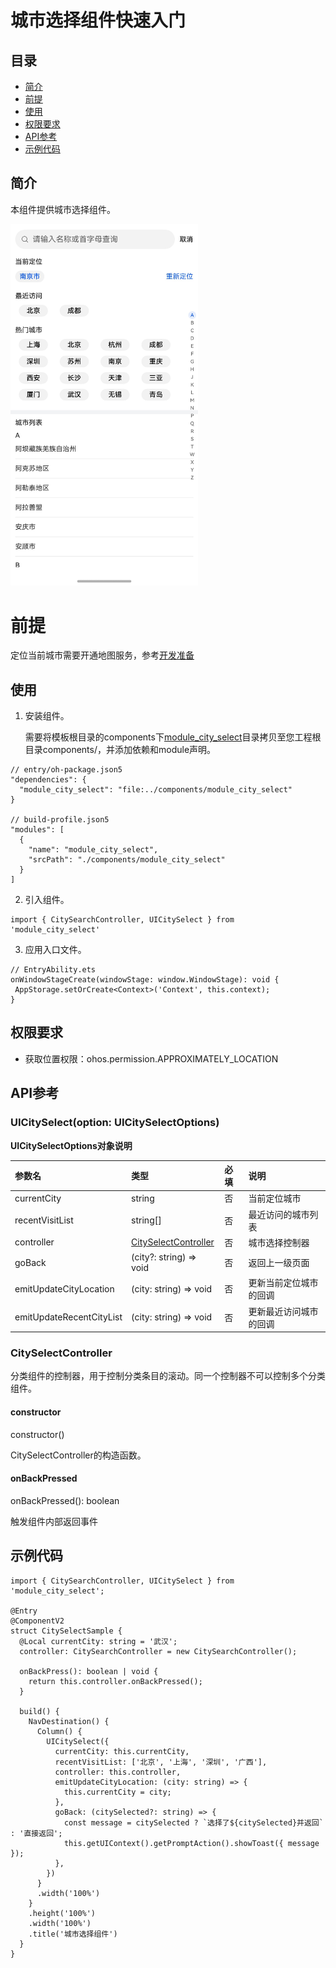 # 城市选择组件快速入门

## 目录

- [简介](#简介)
- [前提](#前提)
- [使用](#使用)
- [权限要求](#权限要求)
- [API参考](#API参考)
- [示例代码](#示例代码)

## 简介

本组件提供城市选择组件。

<img src="screenshots/city.jpg" width="300">

# 前提

定位当前城市需要开通地图服务，参考[开发准备](https://developer.huawei.com/consumer/cn/doc/harmonyos-guides/map-config-agc)

## 使用

1. 安装组件。

   需要将模板根目录的components下[module_city_select](../module_city_select)目录拷贝至您工程根目录components/，并添加依赖和module声明。

```
// entry/oh-package.json5
"dependencies": {
  "module_city_select": "file:../components/module_city_select"
}

// build-profile.json5
"modules": [
  {
    "name": "module_city_select",
    "srcPath": "./components/module_city_select"
  }
]
```

2. 引入组件。

```
import { CitySearchController, UICitySelect } from 'module_city_select'
```

3. 应用入口文件。

```
// EntryAbility.ets
onWindowStageCreate(windowStage: window.WindowStage): void {
 AppStorage.setOrCreate<Context>('Context', this.context);
}
```

## 权限要求

* 获取位置权限：ohos.permission.APPROXIMATELY_LOCATION

## API参考

### UICitySelect(option: UICitySelectOptions)

**UICitySelectOptions对象说明**

| 参数名                      | 类型                                            | 必填 | 说明          |
|:-------------------------|:----------------------------------------------|:---|:------------|
| currentCity              | string                                        | 否  | 当前定位城市      |
| recentVisitList          | string[]                                      | 否  | 最近访问的城市列表   |
| controller               | [CitySelectController](#CitySelectController) | 否  | 城市选择控制器     |
| goBack                   | (city?: string) => void                       | 否  | 返回上一级页面     |
| emitUpdateCityLocation   | (city: string) => void                        | 否  | 更新当前定位城市的回调 |
| emitUpdateRecentCityList | (city: string) => void                        | 否  | 更新最近访问城市的回调 |

### CitySelectController

分类组件的控制器，用于控制分类条目的滚动。同一个控制器不可以控制多个分类组件。

#### constructor

constructor()

CitySelectController的构造函数。

#### onBackPressed

onBackPressed(): boolean

触发组件内部返回事件

## 示例代码

```
import { CitySearchController, UICitySelect } from 'module_city_select';

@Entry
@ComponentV2
struct CitySelectSample {
  @Local currentCity: string = '武汉';
  controller: CitySearchController = new CitySearchController();

  onBackPress(): boolean | void {
    return this.controller.onBackPressed();
  }

  build() {
    NavDestination() {
      Column() {
        UICitySelect({
          currentCity: this.currentCity,
          recentVisitList: ['北京', '上海', '深圳', '广西'],
          controller: this.controller,
          emitUpdateCityLocation: (city: string) => {
            this.currentCity = city;
          },
          goBack: (citySelected?: string) => {
            const message = citySelected ? `选择了${citySelected}并返回` : '直接返回';
            this.getUIContext().getPromptAction().showToast({ message });
          },
        })
      }
      .width('100%')
    }
    .height('100%')
    .width('100%')
    .title('城市选择组件')
  }
}
```
